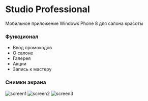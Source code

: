 # Studio Professional
Мобильное приложение Windows Phone 8 для салона красоты

### Функционал
* Ввод промокодов
* О салоне
* Галерея
* Акции
* Запись к мастеру 

### Снимки экрана
![screen1](https://store-images.s-microsoft.com/image/apps.45750.13510798887609902.ce2492ed-dab5-4b0b-8b93-d7cf0c8a751d.ff036e68-bdfa-4f62-bdd2-bb4c2532bd56?w=300&q=60)
![screen2](https://store-images.s-microsoft.com/image/apps.40315.13510798887609902.b6dc68c0-9855-4c07-83f9-749499ff64f7.c4096014-6318-4291-9c1e-eb1b1d6b2777?w=300&q=60)
![screen3](https://store-images.s-microsoft.com/image/apps.52461.13510798887609902.4e9cbb40-aa23-4361-8885-44498d72eb4c.300b67c3-3be1-4913-ad84-49ab0b446633?w=300&q=60)
